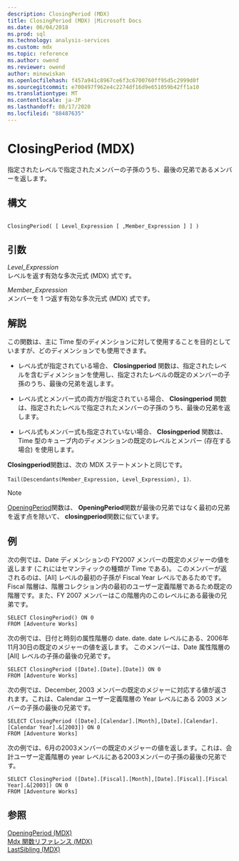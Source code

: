 ```yaml
---
description: ClosingPeriod (MDX)
title: ClosingPeriod (MDX) |Microsoft Docs
ms.date: 06/04/2018
ms.prod: sql
ms.technology: analysis-services
ms.custom: mdx
ms.topic: reference
ms.author: owend
ms.reviewer: owend
author: minewiskan
ms.openlocfilehash: f457a941c8967ce6f3c6700760ff95d5c2999d0f
ms.sourcegitcommit: e700497f962e4c2274df16d9e651059b42ff1a10
ms.translationtype: MT
ms.contentlocale: ja-JP
ms.lasthandoff: 08/17/2020
ms.locfileid: "88487635"
---
```

# <a name="closingperiod-mdx"></a>ClosingPeriod (MDX)


  指定されたレベルで指定されたメンバーの子孫のうち、最後の兄弟であるメンバーを返します。  
  
## <a name="syntax"></a>構文  
  
```  
  
ClosingPeriod( [ Level_Expression [ ,Member_Expression ] ] )  
```  
  
## <a name="arguments"></a>引数  
 *Level_Expression*  
 レベルを返す有効な多次元式 (MDX) 式です。  
  
 *Member_Expression*  
 メンバーを 1 つ返す有効な多次元式 (MDX) 式です。  
  
## <a name="remarks"></a>解説  
 この関数は、主に Time 型のディメンションに対して使用することを目的としていますが、どのディメンションでも使用できます。  
  
-   レベル式が指定されている場合、 **Closingperiod** 関数は、指定されたレベルを含むディメンションを使用し、指定されたレベルの既定のメンバーの子孫のうち、最後の兄弟を返します。  
  
-   レベル式とメンバー式の両方が指定されている場合、 **Closingperiod** 関数は、指定されたレベルで指定されたメンバーの子孫のうち、最後の兄弟を返します。  
  
-   レベル式もメンバー式も指定されていない場合、 **Closingperiod** 関数は、Time 型のキューブ内のディメンションの既定のレベルとメンバー (存在する場合) を使用します。  
  
 **Closingperiod**関数は、次の MDX ステートメントと同じです。  
  
 `Tail(Descendants(Member_Expression, Level_Expression), 1)`.  
  
> [!NOTE]  
>  [OpeningPeriod](../mdx/openingperiod-mdx.md)関数は、 **OpeningPeriod**関数が最後の兄弟ではなく最初の兄弟を返す点を除いて、 **closingperiod**関数に似ています。  
  
## <a name="examples"></a>例  
 次の例では、Date ディメンションの FY2007 メンバーの既定のメジャーの値を返します (これにはセマンティックの種類が Time である)。 このメンバーが返されるのは、[All] レベルの最初の子孫が Fiscal Year レベルであるためです。Fiscal 階層は、階層コレクション内の最初のユーザー定義階層であるため既定の階層です。また、FY 2007 メンバーはこの階層内のこのレベルにある最後の兄弟です。  
  
```  
SELECT ClosingPeriod() ON 0  
FROM [Adventure Works]  
```  
  
 次の例では、日付と時刻の属性階層の date. date. date レベルにある、2006年11月30日の既定のメジャーの値を返します。 このメンバーは、Date 属性階層の [All] レベルの子孫の最後の兄弟です。  
  
```  
SELECT ClosingPeriod ([Date].[Date].[Date]) ON 0  
FROM [Adventure Works]  
```  
  
 次の例では、December, 2003 メンバーの既定のメジャーに対応する値が返されます。これは、Calendar ユーザー定義階層の Year レベルにある 2003 メンバーの子孫の最後の兄弟です。  
  
```  
SELECT ClosingPeriod ([Date].[Calendar].[Month],[Date].[Calendar].[Calendar Year].&[2003]) ON 0  
FROM [Adventure Works]  
```  
  
 次の例では、6月の2003メンバーの既定のメジャーの値を返します。これは、会計ユーザー定義階層の year レベルにある2003メンバーの子孫の最後の兄弟です。  
  
```  
SELECT ClosingPeriod ([Date].[Fiscal].[Month],[Date].[Fiscal].[Fiscal Year].&[2003]) ON 0  
FROM [Adventure Works]  
```  
  
## <a name="see-also"></a>参照  
 [OpeningPeriod &#40;MDX&#41;](../mdx/openingperiod-mdx.md)   
 [Mdx 関数リファレンス &#40;MDX&#41;](../mdx/mdx-function-reference-mdx.md)   
 [LastSibling &#40;MDX&#41;](../mdx/lastsibling-mdx.md)  
  
  
